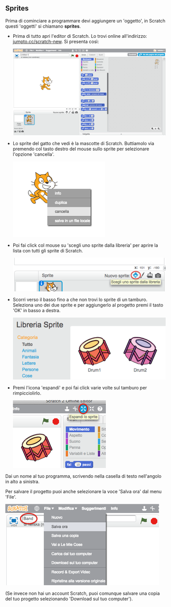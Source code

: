 ## Sprites

Prima di cominciare a programmare devi aggiungere un 'oggetto', in Scratch questi 'oggetti' si chiamano __sprites__.

+ Prima di tutto apri l'editor di Scratch. Lo trovi online all'indirizzo: <a href="http://jumpto.cc/scratch-new" target="_blank">jumpto.cc/scratch-new</a>. Si presenta così:

	![screenshot](images/band-scratch.png)

+ Lo sprite del gatto che vedi è la mascotte di Scratch. Buttiamolo via premendo col tasto destro del mouse sullo sprite per selezionare l'opzione 'cancella'.

	![screenshot](images/band-delete.png)

+ Poi fai click col mouse su 'scegli uno sprite dalla libreria' per aprire la lista con tutti gli sprite di Scratch.

	![screenshot](images/band-sprite-library.png)

+ Scorri verso il basso fino a che non trovi lo sprite di un tamburo. Seleziona uno dei due sprite e per aggiungerlo al progetto premi il tasto 'OK' in basso a destra.

	![screenshot](images/band-sprite-drum.png)

+ Premi l'icona 'espandi' e poi fai click varie volte sul tamburo per rimpicciolirlo.

	![screenshot](images/band-shrink.png)

Dai un nome al tuo programma, scrivendo nella casella di testo nell'angolo in alto a sinistra.

Per salvare il progetto puoi anche selezionare la voce 'Salva ora' dal menu 'File'.

![screenshot](images/band-save.png)

(Se invece non hai un account Scratch, puoi comunque salvare una copia del tuo progetto selezionando 'Download sul tuo computer').
